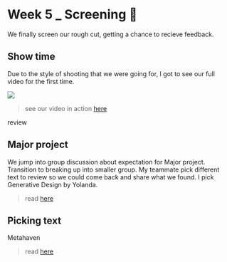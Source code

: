 # Week 5 _ Screening :star_struck:

We finally screen our rough cut, getting a chance to recieve feedback. 

## Show time

Due to the style of shooting that we were going for, I got to see our full video for the first time. 

![](https://j.gifs.com/vl1lAL.gif)

> see our video in action [here](https://youtu.be/leyVlwvDqNM)

review 

## Major project

We jump into group discussion about expectation for Major project. Transition to breaking up into smaller group. My teammate pick different text to review so we could come back and share what we found. I pick Generative Design by Yolanda. 

> read [here](http://digbeyond.com/readme/view.php?id=55&course=Code%20Words)

## Picking text

Metahaven

> read [here](http://digbeyond.com/readme/JPG/Metahaven_Uncorporate_Identity_2010_bw.pdf)



 
